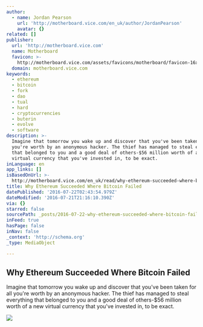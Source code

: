 ```yaml
---
author:
  - name: Jordan Pearson
    url: 'http://motherboard.vice.com/en_uk/author/JordanPearson'
    avatar: {}
related: []
publisher:
  url: 'http://motherboard.vice.com'
  name: Motherboard
  favicon: >-
    http://motherboard.vice.com/assets/favicons/motherboard/favicon-16x16.png?v20160712123230
  domain: motherboard.vice.com
keywords:
  - ethereum
  - bitcoin
  - fork
  - dao
  - tual
  - hard
  - cryptocurrencies
  - buterin
  - evolve
  - software
description: >-
  Imagine that tomorrow you wake up and discover that you've been taken for all
  you're worth by an anonymous hacker. The thief has managed to steal everything
  that belonged to you and a good deal of others-$56 million worth of a new
  virtual currency that you've invested in, to be exact.
inLanguage: en
app_links: []
isBasedOnUrl: >-
  http://motherboard.vice.com/en_uk/read/why-ethereum-succeeded-where-bitcoin-failed-hard-fork-DAO
title: Why Ethereum Succeeded Where Bitcoin Failed
datePublished: '2016-07-22T02:43:54.979Z'
dateModified: '2016-07-21T21:16:10.390Z'
via: {}
starred: false
sourcePath: _posts/2016-07-22-why-ethereum-succeeded-where-bitcoin-failed.md
inFeed: true
hasPage: false
inNav: false
_context: 'http://schema.org'
_type: MediaObject

---
```

<article style=""><h1>Why Ethereum Succeeded Where Bitcoin Failed</h1><p>Imagine that tomorrow you wake up and discover that you've been taken for all you're worth by an anonymous hacker. The thief has managed to steal everything that belonged to you and a good deal of others-$56 million worth of a new virtual currency that you've invested in, to be exact.</p><img src="http://motherboard-images.vice.com/content-images/article/no-id/1469129097799254.jpg" /></article>